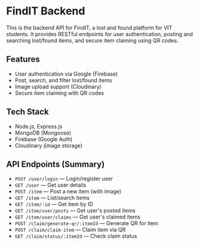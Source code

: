 # FindIT Backend

This is the backend API for FindIT, a lost and found platform for VIT students. It provides RESTful endpoints for user authentication, posting and searching lost/found items, and secure item claiming using QR codes.

## Features
- User authentication via Google (Firebase)
- Post, search, and filter lost/found items
- Image upload support (Cloudinary)
- Secure item claiming with QR codes

## Tech Stack
- Node.js, Express.js
- MongoDB (Mongoose)
- Firebase (Google Auth)
- Cloudinary (image storage)

## API Endpoints (Summary)
- `POST /user/login` — Login/register user
- `GET /user` — Get user details
- `POST /item` — Post a new item (with image)
- `GET /item` — List/search items
- `GET /item/:id` — Get item by ID
- `GET /item/user/posts` — Get user's posted items
- `GET /item/user/claims` — Get user's claimed items
- `POST /claim/generate-qr/:itemId` — Generate QR for item
- `POST /claim/claim-item` — Claim item via QR
- `GET /claim/status/:itemId` — Check claim status
